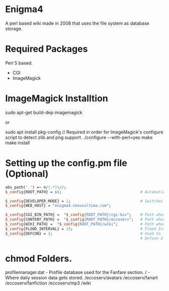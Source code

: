 # Enigma4

A perl based wiki made in 2008 that uses the file system as database storage.

# Required Packages

Perl 5 based.

- CGI
- ImageMagick

# ImageMagick Installtion

sudo apt-get build-dep imagemagick

or

sudo apt install pkg-config // Required in order for ImageMagick's configure script to detect zlib and png support.
./configure --with-perl=yes
make
make install

# Setting up the config.pm file (Optional)

```perl
abs_path('.') =~ m/(.*)\//;
$_config{ROOT_PATH} = $1;                                   # Automatically detects the absolute path of the project.

$_config{DEVELOPER_MODE} = 1;                               # Switches between localcost (127.0.0.1) to the value contained in $_config{WEB_HOST}
$_config{WEB_HOST} = "enigma4.nexusultima.com";

$_config{CGI_BIN_PATH} =  "$_config{ROOT_PATH}/cgi-bin";    # Path where all the scripts are contained.
$_config{CONTENT_PATH} =  "$_config{ROOT_PATH}/eccoserv";   # Path where all the resources such as images and other data are contained.
$_config{WIKI_PATH} =  "$_config{ROOT_PATH}/wiki";          # Path where all the pages on the website and their histories are stored.
$_config{FLOOD_INTERVAL} = 15;                              # Flood Interval used to prevent double posting on various parts of the system (such as comments).
$_config{DEFCON} = 2;                                       # Used to lock down the system into various states. 
                                                            # Defcon 2 locks down: file uploads and profile creation
```

# chmod Folders.

profilemanager.dat - Profile database used for the Fanfare section.
/ - Where daily session data gets stored.
/eccoserv/avatars
/eccoserv/fanart
/eccoserv/fanfiction
/eccoserv/mp3
/wiki
